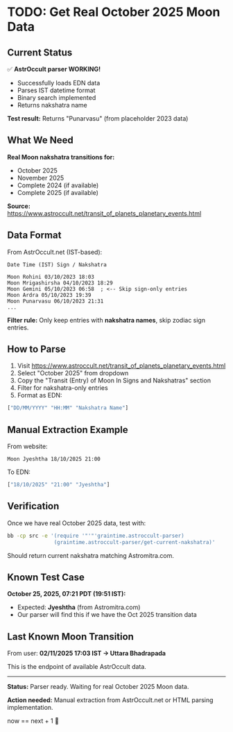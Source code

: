 # TODO: Get Real October 2025 Moon Data

## Current Status

✅ **AstrOccult parser WORKING!**
- Successfully loads EDN data
- Parses IST datetime format
- Binary search implemented
- Returns nakshatra name

**Test result:** Returns "Punarvasu" (from placeholder 2023 data)

## What We Need

**Real Moon nakshatra transitions for:**
- October 2025
- November 2025
- Complete 2024 (if available)
- Complete 2025 (if available)

**Source:** https://www.astroccult.net/transit_of_planets_planetary_events.html

## Data Format

From AstrOccult.net (IST-based):

```
Date Time (IST) Sign / Nakshatra

Moon Rohini 03/10/2023 18:03
Moon Mrigashirsha 04/10/2023 18:29
Moon Gemini 05/10/2023 06:58  ; <-- Skip sign-only entries
Moon Ardra 05/10/2023 19:39
Moon Punarvasu 06/10/2023 21:31
...
```

**Filter rule:** Only keep entries with **nakshatra names**, skip zodiac sign entries.

## How to Parse

1. Visit https://www.astroccult.net/transit_of_planets_planetary_events.html
2. Select "October 2025" from dropdown
3. Copy the "Transit (Entry) of Moon In Signs and Nakshatras" section
4. Filter for nakshatra-only entries
5. Format as EDN:

```clojure
["DD/MM/YYYY" "HH:MM" "Nakshatra Name"]
```

## Manual Extraction Example

From website:
```
Moon Jyeshtha 18/10/2025 21:00
```

To EDN:
```clojure
["18/10/2025" "21:00" "Jyeshtha"]
```

## Verification

Once we have real October 2025 data, test with:

```bash
bb -cp src -e '(require '"'"'graintime.astroccult-parser) 
               (graintime.astroccult-parser/get-current-nakshatra)'
```

Should return current nakshatra matching Astromitra.com.

## Known Test Case

**October 25, 2025, 07:21 PDT (19:51 IST):**
- Expected: **Jyeshtha** (from Astromitra.com)
- Our parser will find this if we have the Oct 2025 transition data

## Last Known Moon Transition

From user: **02/11/2025 17:03 IST → Uttara Bhadrapada**

This is the endpoint of available AstrOccult data.

---

**Status:** Parser ready. Waiting for real October 2025 Moon data.

**Action needed:** Manual extraction from AstrOccult.net or HTML parsing implementation.

now == next + 1 🌾


